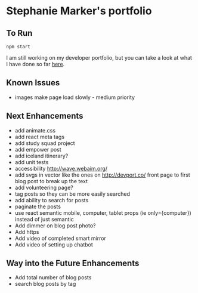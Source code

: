 # Stephanie Marker's portfolio

## To Run
```
npm start
```

I am still working on my developer portfolio, but you can take a look at what I have done so far [here](http://www.stephaniemarker.com).

## Known Issues

* images make page load slowly - medium priority

## Next Enhancements

* add animate.css
* add react meta tags
* add study squad project
* add empower post
* add iceland itinerary?
* add unit tests 
* accessibility http://wave.webaim.org/
* add svgs in vector like the ones on http://devport.co/ front page to first blog post to break up the text
* add volunteering page?
* tag posts so they can be more easily searched
* add ability to search for posts
* paginate the posts
* use react semantic mobile, computer, tablet props (ie only={computer}) instead of just semantic
* Add dimmer on blog post photo?
* Add https
* Add video of completed smart mirror
* Add video of setting up chatbot

## Way into the Future Enhancements

* Add total number of blog posts
* search blog posts by tag